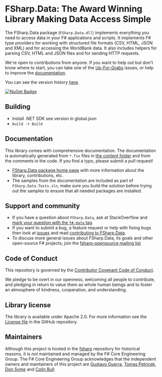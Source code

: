 # FSharp.Data: The Award Winning Library Making Data Access Simple

The FSharp.Data package (`FSharp.Data.dll`) implements everything you need to access data in your F# applications
and scripts. It implements F# type providers for working with structured file formats (CSV, HTML, JSON and XML) and
for accessing the WorldBank data. It also includes helpers for parsing CSV, HTML and JSON files and for sending HTTP requests.

We're open to contributions from anyone. If you want to help out but don't know where to start, you can take one of the [Up-For-Grabs](https://github.com/fsharp/FSharp.Data/labels/up-for-grabs) issues, or help to improve the [documentation][3].

You can see the version history [here](RELEASE_NOTES.md).

[![NuGet Badge](http://img.shields.io/nuget/v/FSharp.Data.svg?style=flat)](https://www.nuget.org/packages/FSharp.Data)

## Building

- Install .NET SDK see version in global.json 
- `build -t Build`

## Documentation

This library comes with comprehensive documentation. The documentation is 
automatically generated from `*.fsx` files in [the content folder][2] and from the comments in the code. If you find a typo, please submit a pull request!

 - [FSharp.Data package home page][3] with more information about the library, contributions, etc.
 - The samples from the documentation are included as part of `FSharp.Data.Tests.sln`, make sure you build the
solution before trying out the samples to ensure that all needed packages are installed.

## Support and community

 - If you have a question about `FSharp.Data`, ask at StackOverflow and [mark your question with the `f#-data` tag](http://stackoverflow.com/questions/tagged/f%23-data). 
 - If you want to submit a bug, a feature request or help with fixing bugs then look at [issues](https://github.com/fsharp/FSharp.Data/issues) and read [contributing to FSharp.Data](https://github.com/fsharp/FSharp.Data/blob/master/CONTRIBUTING.md).
 - To discuss more general issues about FSharp.Data, its goals and other open-source F# projects, join the [fsharp-opensource mailing list](http://groups.google.com/group/fsharp-opensource)

## Code of Conduct

This repository is governed by the [Contributor Covenant Code of Conduct](https://www.contributor-covenant.org/).

We pledge to be overt in our openness, welcoming all people to contribute, and pledging in return to value them as whole human beings and to foster an atmosphere of kindness, cooperation, and understanding.

## Library license

The library is available under Apache 2.0. For more information see the [License file][1] in the GitHub repository.

## Maintainers

Although this project is hosted in the [fsharp](https://github.com/fsharp) repository for historical reasons, it is _not_ maintained and managed by the F# Core Engineering Group. The F# Core Engineering Group acknowledges that the independent owners and maintainers of this project are [Gustavo Guerra](https://github.com/ovatsus), [Tomas Petricek](https://github.com/tpetricek), [Don Syme](https://github.com/dsyme) and [Colin Bull](https://github.com/colinbull).

 [1]: https://github.com/fsharp/FSharp.Data/blob/master/LICENSE.md
 [2]: https://github.com/fsharp/FSharp.Data/tree/master/docs/content
 [3]: https://fsprojects.github.io/FSharp.Data/
